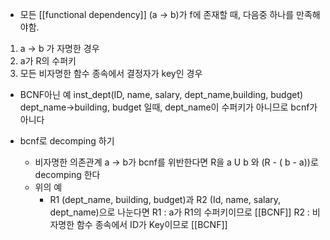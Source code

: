 - 모든 [[functional dependency]] (a -> b)가 f에 존재할 때, 다음중 하나를 만족해야함.
1. a -> b 가 자명한 경우
2. a가 R의 수퍼키
3. 모든 비자명한 함수 종속에서 결정자가 key인 경우
 
 - BCNF아닌 예
inst_dept(ID, name, salary, dept_name,building, budget)
dept_name->building, budget 일때,
dept_name이 수퍼키가 아니므로 bcnf가 아니다

- bcnf로 decomping 하기
	- 비자명한 의존관계 a -> b가 bcnf를 위반한다면 R을 
	   a U b 와 (R - ( b - a))로 decomping 한다
	- 위의 예
		- R1 (dept_name, building, budget)과 
		  R2 (Id, name, salary, dept_name)으로 나눈다면
		  R1 : a가 R1의 수퍼키이므로 [[BCNF]] 
		  R2 : 비자명한 함수 종속에서 ID가 Key이므로 [[BCNF]] 